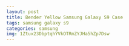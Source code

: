 ```yaml
---
layout: post
title: Bender Yellow Samsung Galaxy S9 Case
tags: samsung galaxy s9
categories: samsung
img: 1Ztux23DbptqhYVkOTRmZYJHa5hZp7Dsw
---
```

